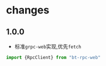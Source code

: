 
# changes 


## 1.0.0 

* 标准`grpc-web`实现,优先`fetch`

```ts
import {RpcClient} from "bt-rpc-web"

```

